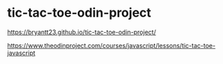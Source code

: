 # tic-tac-toe-odin-project
https://bryantt23.github.io/tic-tac-toe-odin-project/

https://www.theodinproject.com/courses/javascript/lessons/tic-tac-toe-javascript
